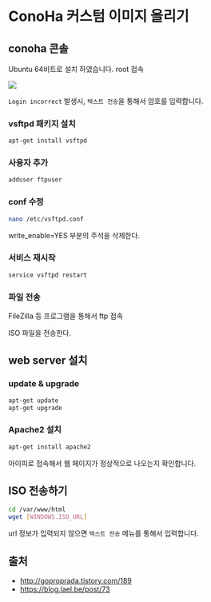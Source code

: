 # ConoHa 커스텀 이미지 올리기

## conoha 콘솔

Ubuntu 64비트로 설치 하였습니다. root 접속

![](https://goo.gl/IADWkH)

`Login incorrect` 발생시, `텍스트 전송`을 통해서 암호를 입력합니다.

### vsftpd 패키지 설치

```sh
apt-get install vsftpd
``` 

### 사용자 추가

```sh
adduser ftpuser
```

### conf 수정

```sh
nano /etc/vsftpd.conf
```

write_enable=YES 부분의 주석을 삭제한다.

### 서비스 재시작
```sh
service vsftpd restart
```
### 파일 전송

FileZilla 등 프로그램을 통해서 ftp 접속

ISO 파일을 전송한다.

## web server 설치

### update & upgrade

```sh
apt-get update
apt-get upgrade
```

### Apache2 설치

```sh
apt-get install apache2
```

아이피로 접속해서 웹 페이지가 정상적으로 나오는지 확인합니다.


## ISO 전송하기

```sh
cd /var/www/html
wget [WINDOWS.ISO_URL]
```

url 정보가 입력되지 않으면 `텍스트 전송` 메뉴를 통해서 입력합니다. 


## 출처
- http://goproprada.tistory.com/189
- https://blog.lael.be/post/73

